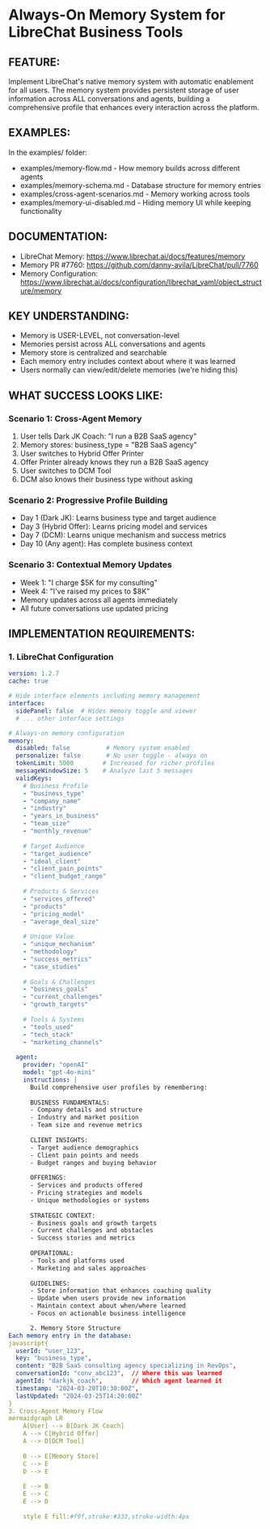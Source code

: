 # Always-On Memory System for LibreChat Business Tools

## FEATURE:
Implement LibreChat's native memory system with automatic enablement for all users. The memory system provides persistent storage of user information across ALL conversations and agents, building a comprehensive profile that enhances every interaction across the platform.

## EXAMPLES:
In the examples/ folder:
- examples/memory-flow.md - How memory builds across different agents
- examples/memory-schema.md - Database structure for memory entries
- examples/cross-agent-scenarios.md - Memory working across tools
- examples/memory-ui-disabled.md - Hiding memory UI while keeping functionality

## DOCUMENTATION:
- LibreChat Memory: https://www.librechat.ai/docs/features/memory
- Memory PR #7760: https://github.com/danny-avila/LibreChat/pull/7760
- Memory Configuration: https://www.librechat.ai/docs/configuration/librechat_yaml/object_structure/memory

## KEY UNDERSTANDING:
- Memory is USER-LEVEL, not conversation-level
- Memories persist across ALL conversations and agents
- Memory store is centralized and searchable
- Each memory entry includes context about where it was learned
- Users normally can view/edit/delete memories (we're hiding this)

## WHAT SUCCESS LOOKS LIKE:

### Scenario 1: Cross-Agent Memory
1. User tells Dark JK Coach: "I run a B2B SaaS agency"
2. Memory stores: business_type = "B2B SaaS agency"
3. User switches to Hybrid Offer Printer
4. Offer Printer already knows they run a B2B SaaS agency
5. User switches to DCM Tool
6. DCM also knows their business type without asking

### Scenario 2: Progressive Profile Building
- Day 1 (Dark JK): Learns business type and target audience
- Day 3 (Hybrid Offer): Learns pricing model and services
- Day 7 (DCM): Learns unique mechanism and success metrics
- Day 10 (Any agent): Has complete business context

### Scenario 3: Contextual Memory Updates
- Week 1: "I charge $5K for my consulting"
- Week 4: "I've raised my prices to $8K"
- Memory updates across all agents immediately
- All future conversations use updated pricing

## IMPLEMENTATION REQUIREMENTS:

### 1. LibreChat Configuration

```yaml
version: 1.2.7
cache: true

# Hide interface elements including memory management
interface:
  sidePanel: false  # Hides memory toggle and viewer
  # ... other interface settings

# Always-on memory configuration
memory:
  disabled: false          # Memory system enabled
  personalize: false       # No user toggle - always on
  tokenLimit: 5000        # Increased for richer profiles
  messageWindowSize: 5    # Analyze last 5 messages
  validKeys:
    # Business Profile
    - "business_type"
    - "company_name"
    - "industry"
    - "years_in_business"
    - "team_size"
    - "monthly_revenue"
    
    # Target Audience
    - "target_audience"
    - "ideal_client"
    - "client_pain_points"
    - "client_budget_range"
    
    # Products & Services
    - "services_offered"
    - "products"
    - "pricing_model"
    - "average_deal_size"
    
    # Unique Value
    - "unique_mechanism"
    - "methodology"
    - "success_metrics"
    - "case_studies"
    
    # Goals & Challenges
    - "business_goals"
    - "current_challenges"
    - "growth_targets"
    
    # Tools & Systems
    - "tools_used"
    - "tech_stack"
    - "marketing_channels"
    
  agent:
    provider: "openAI"
    model: "gpt-4o-mini"
    instructions: |
      Build comprehensive user profiles by remembering:
      
      BUSINESS FUNDAMENTALS:
      - Company details and structure
      - Industry and market position
      - Team size and revenue metrics
      
      CLIENT INSIGHTS:
      - Target audience demographics
      - Client pain points and needs
      - Budget ranges and buying behavior
      
      OFFERINGS:
      - Services and products offered
      - Pricing strategies and models
      - Unique methodologies or systems
      
      STRATEGIC CONTEXT:
      - Business goals and growth targets
      - Current challenges and obstacles
      - Success stories and metrics
      
      OPERATIONAL:
      - Tools and platforms used
      - Marketing and sales approaches
      
      GUIDELINES:
      - Store information that enhances coaching quality
      - Update when users provide new information
      - Maintain context about when/where learned
      - Focus on actionable business intelligence

      2. Memory Store Structure
Each memory entry in the database:
javascript{
  userId: "user_123",
  key: "business_type",
  content: "B2B SaaS consulting agency specializing in RevOps",
  conversationId: "conv_abc123",  // Where this was learned
  agentId: "darkjk_coach",        // Which agent learned it
  timestamp: "2024-03-20T10:30:00Z",
  lastUpdated: "2024-03-25T14:20:00Z"
}
3. Cross-Agent Memory Flow
mermaidgraph LR
    A[User] --> B[Dark JK Coach]
    A --> C[Hybrid Offer]
    A --> D[DCM Tool]
    
    B --> E[Memory Store]
    C --> E
    D --> E
    
    E --> B
    E --> C
    E --> D
    
    style E fill:#f9f,stroke:#333,stroke-width:4px